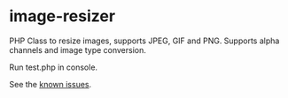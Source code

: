 image-resizer
=============

PHP Class to resize images, supports JPEG, GIF and PNG. Supports alpha channels and image type conversion.

Run test.php in console.

See the [known issues](image-resizer/issues/).
